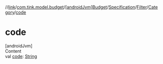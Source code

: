 //[link](../../../../../index.md)/[com.tink.model.budget](../../../../index.md)/[[androidJvm]Budget](../../../index.md)/[Specification](../../index.md)/[Filter](../index.md)/[Category](index.md)/[code](code.md)



# code  
[androidJvm]  
Content  
val [code](code.md): [String](https://kotlinlang.org/api/latest/jvm/stdlib/kotlin/-string/index.html)  



